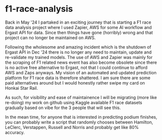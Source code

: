 # f1-race-analysis

Back in May '24 I partaked in an exciting journey that is starting a F1 race data analysis project where I used Zapier, AWS for some AI workflow and Ergast API for data. Since then things have gone (horribly) wrong and that project can no longer be maintained on AWS.

Following the wholesome and amazing incident which is the shutdown of Ergast API in Dec '24 there is no longer any need to maintain, update and re-validate my trained models. The use of AWS and Zapier was mainly for the scraping of F1 related news event has also become obsolete since there is no active free alternative to Ergast, not that I could continue to afford AWS and Zaps anyways. My vision of an automated and updated prediction platform for F1 race data is therefore shattered. I am sure there are some paid alternatives around but I would honestly rather swipe my card on Honkai Star Rail.

As such, for visibility and ease of maintainence I will be migrating (more like re-doing) my work on github using Kaggle available F1 race datasets gradually based on vibe for the 3 people that will see this. 

In the mean time, for anyone that is interested in predicting podium finishes, you can probably write a script that randomly chooses between Hamilton, LeClerc, Verstappen, Russell and Norris and probably get like 80% accuracy.
